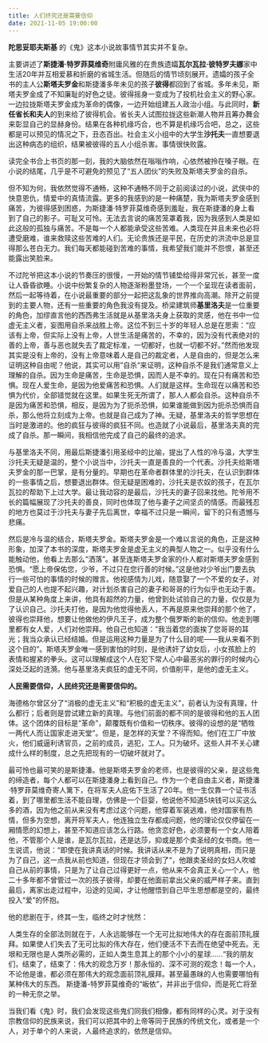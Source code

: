 ```yaml
---
title: 人们终究还是需要信仰
date: 2021-11-05 19:00:00
---
```


**陀思妥耶夫斯基** 的《鬼》这本小说故事情节其实并不复杂。

主要讲述了**斯捷潘·特罗菲莫维奇**附庸风雅的在贵族遗孀**瓦尔瓦拉·彼特罗夫娜**家中生活20年并互相爱慕和折磨的省城生活。但随后的情节顷刻展开。遗孀的孩子全书的主人公**斯塔夫罗金**和斯捷潘多年未见的孩子**彼得**都回到了省城。多年未见，斯塔夫罗金成了不知廉耻的好色之徒。彼得摇身一变成为了投机社会主义的野心家。一边拉拢斯塔夫罗金成为革命的偶像，一边开始组建五人政治小组。与此同时，**新任省长和夫人**的到来给了彼得机会。省长夫人试图拉拢这些新潮人物并且筹办舞会来彰显自己的显赫身份。结果在各种机缘巧合，也不算是机缘巧合吧，总之，这些都是可以预见的情况之下，丑态百出。社会主义小组中的大学生**沙托夫**一直想要退出这种病态的组织，结果被彼得的五人小组杀害。事情很快败露。

读完全书合上书页的那一刻，我的大脑依然在嗡嗡作响，心依然被拎在嗓子眼。在小说的结尾，几乎是不可避免的预见了“五人团伙”的失败及斯塔夫罗金的自杀。


但不知为何，我依然觉得不通畅，这种不通畅不同于之前阅读过的小说，武侠中的快意恩仇，情爱中的真情流露。更多的我感到的是一种痛楚，我为斯塔夫罗金感到痛苦，为彼得感到困惑，为斯捷潘·特罗菲莫维奇感到羞耻，我在斯捷潘的身上看到了自己的影子。可耻又可怜。无法去言说的痛苦笼罩着我，因为我感到人类是如此这般的孤独与痛苦。不是每一个人都能承受这些苦难。人类现在并且未来也必将遭受磨难，谁来救赎这些苦难的人们。无论贵族还是平民，在历史的洪流中总是显得那么苍白无力。我们每天都能碰到苦难的事情，我希望我们能并不怨恨，甚至还能露出笑脸来。

不过陀爷把这本小说的节奏压的很慢，一开始的情节铺垫给得非常冗长，甚至一度让人昏昏欲睡。小说中纷繁复杂的人物逐渐粉墨登场，一个一个呈现在读者面前，然后一起等待着，在小说最重要的部分一起把这乱象的世界推向高潮。除开之前提到的主要人物，还有一些重要的角色我没有提及。桥梁建筑师**基里洛夫**是一位重要的角色，加缪直言他的西西弗生活就是从基里洛夫身上获取的灵感，他在书中一位虚无主义者，妄图用自杀来战胜上帝。这位不到三十岁的年轻人总是在思索：“应该有上帝，但实际上没有上帝，人世生活是痛苦的，不幸的，因为没有代表绝对的善的上帝，善与恶也就失去了裁定标准，一切都好，也就一切都不好。”然而他发现其实是没有上帝的，没有上帝意味着人是自己的裁定者，人是自由的，但是怎么来证明这种自由呢？他说，其实可以用”自杀“来证明，这种自杀不是我们通常意义上理解的自杀。因为生命是痛苦，生命是恐惧，因而人是不幸的。现在只有痛苦和恐惧。现在人爱生命，是因为他爱痛苦和恐惧。人们就是这样。生命现在以痛苦和恐惧为代价，全部错觉就在这里。如果生死无所谓了，那人人都会自杀。这种自杀不是因为痛苦和恐惧，相反，是因为为了扼杀恐惧，如果谁能做到因为扼杀恐惧而自杀，那么他将立刻成为上帝。也就是自己成为了神。无疑，基里洛夫的哲学思想在当时是激进的。他的疯狂与彼得的疯狂不同。也造就了小说最后，基里洛夫真的完成了自杀。那一瞬间，我相信他完成了自己的最终的追求。

与基里洛夫不同，用最后斯捷潘引用圣经中的比喻，提出了人性的冷与温，大学生沙托夫无疑是温的，整个小说当中，沙托夫一直是善良的一个代表。沙托夫给斯塔夫罗金的那一巴掌，是有分量的。早期也在革命者群体里的沙托夫，在认识到群体的一些事情之后，想要退出群体。但无疑是困难的，沙托夫是农奴的孩子，在瓦尔瓦拉的帮助下上过大学。最让我动容的是最后，沙托夫的妻子回来找他。陀爷用不长的篇幅展现了沙托夫的善良，同时也体现了他与妻子之间坚贞的情感。而最残忍的地方也莫过于沙托夫与妻子先后离世，幸福不过只是一瞬间，留下的只有遗憾与悲痛。

然后是冷与温的结合，斯塔夫罗金。斯塔夫罗金是一个难以言说的角色，正是这种形象，加深了本书的深度，斯塔夫罗金是虚无主义的典型人物之一。似乎没有什么能触动他，他看上去那么“洒落”。甚至连斯塔夫罗金家的仆人都对斯塔夫罗金感到恐惧。“愿上帝保佑您，少爷，不过只在您行善的时候。”这是他对少爷出门要去执行一些可怕的事情的时候的赠言。他视感情为儿戏，随意娶了一个不爱的女子，对爱自己的人也提不起兴趣，对计划杀害自己的妻子和哥哥的行为似乎也无动于衷。但是从某种角度上来讲，他具有超然的力量，他曾到处试验自己的力量，仅仅是为了认识自己。沙托夫打他，是因为他觉得他丢人，不再是原来他崇拜的那个他了，彼得也崇拜他，想要让他做他的伊凡王子，成为整个俄罗斯的新的信仰。他走到哪里都有女人爱，人们对他崇拜。他自己也知道：”我当着您的面挨了您哥哥的耳光；我当众承认已经结婚。但是运用这种力量是为了什么目的呢——我从来看不到这个目的”。斯塔夫罗金唯一感到害怕的时刻，是他诱奸了幼女后，小女孩脸上的表情和握紧的拳头。这可以理解成这个人在犯下常人心中最恶劣的罪行的时候内心深处泛起的涟漪。他与基里洛夫疯狂的虚无不同，价值削平，是他的虚无主义。

**人民需要信仰，人民终究还是需要信仰的。**

海德格尔曾区分了“消极的虚无主义”和“积极的虚无主义”，前者认为没有真理，什么都行；后者则是尝试建立新的真理。与他们前面的都不同的是彼得和他的五人团体。这个团体的目标是“革命”，颠覆既有价值和一切秩序。彼得的设想的是“牺牲一两代人而让国家走进天堂”。但是，是怎样的天堂？不得而知。他们在工厂中放火，他们威逼利诱官员，之前的成员，逃犯，工人。只为破坏。这些人并不关心建成什么样的制度，总之先把现有的一切破坏就对了。

最可怜也最可笑的是斯捷潘。他是斯塔夫罗金的老师，也是彼得的父亲，是这些鬼的缔造者，每个人都可以在斯捷潘身上看到自己。作为一个老自由主义者，斯捷潘·特罗菲莫维奇寄人篱下，在将军夫人庇佑下生活了20年。他一生仅靠一个证书活着，到了哪里都生活不能自理，仿佛是一个巨婴，他说他不知道5块钱可以买这么多的酒，因为他之前从来没有考虑过这个问题，他穿着军装逃难，他对国家有热情，但多为空想，离开将军夫人，他连独立生存都成问题，他的理论仅仅停留在一厢情愿的幻想上，甚至不知道应该怎么行路。他贪恋好色，必须要有一个女人陪着他，不管那个人是谁，是瓦尔瓦拉，还是达莎，抑或是那个卖圣经的女书商。他一生说谎，他说：“即使在我讲真话的时候。我讲话从来不是为了说明真相，而只是为了自己，这一点我从前也知道，但现在才领会到了“，他跟卖圣经的女妇人吹嘘自己从前的事情，只是为了让自己过得更好一点，他从来不会真正关心一个人，他二十多年都不曾管过一次的孩子彼得，却要在他面前拿出父亲的威严样子来。直到最后，离家出走过程中，沿途的见闻，才让他醒悟到自己毕生思想都是空的，最终投入“爱”的怀抱。

他的悲剧在于，终其一生，临终之时才恍然：

人类生存的全部法则就在于，人永远能够在一个无可比拟地伟大的存在面前顶礼膜拜。如果使人们失去了无可比拟的伟大存在，他们便活不下去而在绝望中死去。无垠和无限也是人类所必需的，正如人类生息其上的那个小小的星球……“我的朋友们，结束了，结束了：伟大的观念万岁！那永恒的、深不可测的观念！每一个人，不论他是谁，都必须在那伟大的观念面前顶礼膜拜。甚至最愚昧的人也需要哪怕有某种伟大的东西。
斯捷潘-特罗菲莫维奇的“皈依”，并非出于信仰，而是死亡将至的一种无奈之举。

当我们看《鬼》时，我们会发现这些鬼们同我们相像，都有同样的心灵。对于没有宗教信仰的民族来说，我们可以把其中的上帝等同于民族的传统文化，或者是一个人，对于单个的人来说，人最终追求的，依然是信仰。
